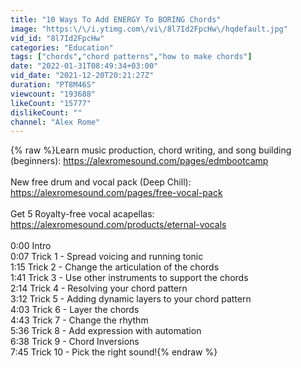 ```yaml
---
title: "10 Ways To Add ENERGY To BORING Chords"
image: "https:\/\/i.ytimg.com\/vi\/8l7Id2FpcHw\/hqdefault.jpg"
vid_id: "8l7Id2FpcHw"
categories: "Education"
tags: ["chords","chord patterns","how to make chords"]
date: "2022-01-31T08:49:34+03:00"
vid_date: "2021-12-20T20:21:27Z"
duration: "PT8M46S"
viewcount: "193688"
likeCount: "15777"
dislikeCount: ""
channel: "Alex Rome"
---
```

{% raw %}Learn music production, chord writing, and song building (beginners): <a rel="nofollow" target="blank" href="https://alexromesound.com/pages/edmbootcamp">https://alexromesound.com/pages/edmbootcamp</a><br /><br />New free drum and vocal pack (Deep Chill): <a rel="nofollow" target="blank" href="https://alexromesound.com/pages/free-vocal-pack">https://alexromesound.com/pages/free-vocal-pack</a><br /><br />Get 5 Royalty-free vocal acapellas: <a rel="nofollow" target="blank" href="https://alexromesound.com/products/eternal-vocals">https://alexromesound.com/products/eternal-vocals</a><br /><br />0:00 Intro<br />0:07 Trick 1 - Spread voicing and running tonic<br />1:15 Trick 2 - Change the articulation of the chords<br />1:41 Trick 3 - Use other instruments to support the chords<br />2:14 Trick 4 - Resolving your chord pattern<br />3:12 Trick 5 - Adding dynamic layers to your chord pattern<br />4:03 Trick 6 - Layer the chords<br />4:43 Trick 7 - Change the rhythm<br />5:36 Trick 8 - Add expression with automation<br />6:38 Trick 9 - Chord Inversions<br />7:45 Trick 10 - Pick the right sound!{% endraw %}
